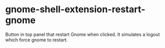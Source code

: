 # gnome-shell-extension-restart-gnome

Button in top panel that restart Gnome when clicked. It simulates a logout which force gnome to restart.
